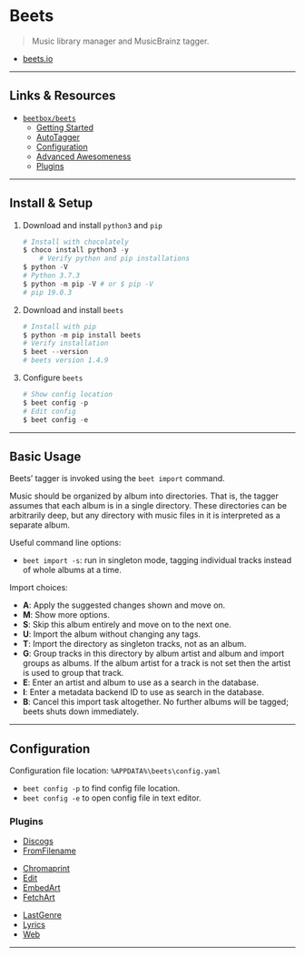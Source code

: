 
# Beets

> Music library manager and MusicBrainz tagger.

- [beets.io](http://beets.io/)

---

## Links & Resources

- [`beetbox/beets`](https://github.com/beetbox/beets)
  - [Getting Started](https://beets.readthedocs.io/en/stable/guides/main.html)
  - [AutoTagger](https://beets.readthedocs.io/en/stable/guides/tagger.html)
  - [Configuration](https://beets.readthedocs.io/en/stable/reference/config.html)
  - [Advanced Awesomeness](https://beets.readthedocs.io/en/stable/guides/advanced.html)
  - [Plugins](https://beets.readthedocs.io/en/stable/plugins/index.html)

---

## Install & Setup

1. Download and install `python3` and `pip`

    ```powershell
    # Install with chocolately
    $ choco install python3 -y
        # Verify python and pip installations
    $ python -V
    # Python 3.7.3
    $ python -m pip -V # or $ pip -V
    # pip 19.0.3
    ```

2. Download and install `beets`

    ```powershell
    # Install with pip
    $ python -m pip install beets
    # Verify installation
    $ beet --version
    # beets version 1.4.9
    ```

3. Configure `beets`

    ```powershell
    # Show config location
    $ beet config -p
    # Edit config
    $ beet config -e
    ```

---

## Basic Usage

Beets’ tagger is invoked using the `beet import` command.

Music should be organized by album into directories. That is, the tagger assumes that each album is in a single directory. These directories can be arbitrarily deep, but any directory with music files in it is interpreted as a separate album.

Useful command line options:

- `beet import -s`: run in singleton mode, tagging individual tracks instead of whole albums at a time.

Import choices:

- **A**: Apply the suggested changes shown and move on.
- **M**: Show more options.
- **S**: Skip this album entirely and move on to the next one.
- **U**: Import the album without changing any tags.
- **T**: Import the directory as singleton tracks, not as an album.
- **G**: Group tracks in this directory by album artist and album and import groups as albums. If the album artist for a track is not set then the artist is used to group that track.
- **E**: Enter an artist and album to use as a search in the database.
- **I**: Enter a metadata backend ID to use as search in the database.
- **B**: Cancel this import task altogether. No further albums will be tagged; beets shuts down immediately.

---

## Configuration

Configuration file location: `%APPDATA%\beets\config.yaml`

- `beet config -p` to find config file location.
- `beet config -e` to open config file in text editor.

### Plugins

- [Discogs](https://beets.readthedocs.io/en/stable/plugins/discogs.html)
- [FromFilename](https://beets.readthedocs.io/en/stable/plugins/fromfilename.html)

[]()

- [Chromaprint](https://beets.readthedocs.io/en/stable/plugins/chroma.html)
- [Edit](https://beets.readthedocs.io/en/stable/plugins/edit.html)
- [EmbedArt](https://beets.readthedocs.io/en/stable/plugins/embedart.html)
- [FetchArt](https://beets.readthedocs.io/en/stable/plugins/fetchart.html)

[]()

- [LastGenre](https://beets.readthedocs.io/en/stable/plugins/lastgenre.html)
- [Lyrics](https://beets.readthedocs.io/en/stable/plugins/lyrics.html)
- [Web](https://beets.readthedocs.io/en/stable/plugins/web.html)

---
